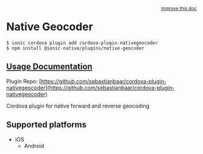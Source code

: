 <a style="float:right;font-size:12px;" href="http://github.com/danielsogl/awesome-cordova-plugins/edit/master/src/@awesome-cordova-plugins/plugins/native-geocoder/index.ts#L1">
  Improve this doc
</a>

# Native Geocoder

```
$ ionic cordova plugin add cordova-plugin-nativegeocoder
$ npm install @ionic-native/plugins/native-geocoder
```

## [Usage Documentation](https://ionicframework.com/docs/native/native-geocoder/)

Plugin Repo: [https://github.com/sebastianbaar/cordova-plugin-nativegeocoder](https://github.com/sebastianbaar/cordova-plugin-nativegeocoder)

Cordova plugin for native forward and reverse geocoding

## Supported platforms

- iOS
  - Android
